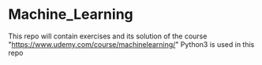 # Machine_Learning
This repo will contain exercises and its solution of the course "https://www.udemy.com/course/machinelearning/"
Python3 is used in this repo

